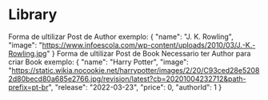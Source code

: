 # Library
Forma de ultilizar Post de Author
exemplo:
{
  "name": "J. K. Rowling",
  "image": "https://www.infoescola.com/wp-content/uploads/2010/03/J.-K.-Rowling.jpg"
}
Forma de ultilizar Post de Book
Necessario ter Author para criar Book
exemplo:
 {
    "name": "Harry Potter",
    "image": "https://static.wikia.nocookie.net/harrypotter/images/2/20/C93ced28e52082d80becd80a685e2766.jpg/revision/latest?cb=20201004232712&path-prefix=pt-br",
    "release": "2022-03-23",
    "price": 0,
    "authorId": 1
  }
